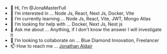 - 👋 Hi, I’m @JonaMasterFull
- 👀 I’m interested in ... Node Js, React, Next Js, Docker, Vite
- 🌱 I’m currently learning ... Node Js, React, Vite, JWT, Mongo Atlas
- 🤔 I’m looking for help with ... Docker, Next Js, Nest js
- 💬 Ask me about ... Anything, if I don't know the answer I will investigate it
- 💞️ I’m looking to collaborate on ... Blue Diamond Innovation, Freelancer
- 📫 How to reach me ... [ Jonathan Aldair ](https://www.linkedin.com/in/jonathan-aldair-perez-aguirre-b296131ba/)

<!---
JonaMasterFull/JonaMasterFull is a ✨ special ✨ repository because its `README.md` (this file) appears on your GitHub profile.
You can click the Preview link to take a look at your changes.
--->

